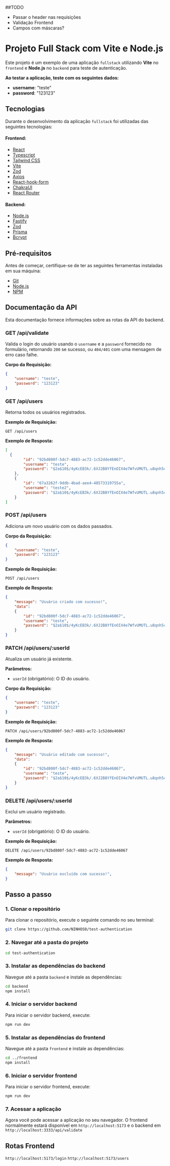 
##TODO

- Passar o header nas requisições
- Validação Frontend
- Campos com máscaras?

# Projeto Full Stack com Vite e Node.js

Este projeto é um exemplo de uma aplicação `fullstack` utilizando **Vite** no `frontend` e **Node.js** no `backend` para teste de autenticação.

**Ao testar a aplicação, teste com os seguintes dados:**
- **username**: "teste"
- **password**: "123123"
  
## Tecnologias

Durante o desenvolvimento da aplicação `fullstack` foi utilizadas das seguintes tecnologias:

#### Frontend:
-  [React](https://react.dev/)
-  [Typescript](https://www.typescriptlang.org/)
-  [Tailwind CSS](https://tailwindcss.com/)
-  [Vite](https://vitejs.dev/)
-  [Zod](https://zod.dev/)
-  [Axios](https://axios-http.com/)
-  [React-hook-form](https://react-hook-form.com/)
-  [ChakraUI](https://v2.chakra-ui.com/)
-  [React Router](https://reactrouter.com/)

#### Backend:
-  [Node.js](https://nodejs.org/)
-  [Fastify](https://fastify.dev/)
-  [Zod](https://zod.dev/)
-  [Prisma](https://www.prisma.io/)
-  [Bcrypt](https://www.npmjs.com/package/bcrypt)

## Pré-requisitos

Antes de começar, certifique-se de ter as seguintes ferramentas instaladas em sua máquina:  

-  [Git](https://git-scm.com/)
-  [Node.js](https://nodejs.org/)
-  [NPM](https://www.npmjs.com/)

## Documentação da API

Esta documentação fornece informações sobre as rotas da API do backend.


### GET /api/validate

Valida o login do usuário usando o `username` e a `password` fornecido no formulário, retornando `200` se sucesso, ou `404/401` com uma mensagem de erro caso falhe.

**Corpo da Requisição:**

```json
{
	"username": "teste",
	"password": "123123"
}
```

### GET /api/users

Retorna todos os usuários registrados.

**Exemplo de Requisição:**
```http
GET /api/users
```

**Exemplo de Resposta:**
```json
[
  {
		"id": "92bd800f-5dc7-4883-ac72-1c52dde46067",
		"username": "teste",
		"password": "$2a$10$/4yKcEB3k/.6XJ2B8YfEnOIX4e7WfvUMUTL.u8qnh5cJG.c0d1rnW"
	},
	{
		"id": "67a3262f-9ddb-4bad-aee4-48573319755a",
		"username": "teste2",
		"password": "$2a$10$/4yKcEB3k/.6XJ2B8YfEnOIX4e7WfvUMUTL.u8qnh5cJG.c0d1rnW"
	}
]
```

### POST /api/users

Adiciona um novo usuário com os dados passados.

**Corpo da Requisição:**

```json
{
	"username": "teste",
	"password": "123123"
}
```

**Exemplo de Requisição:**
```http
POST /api/users
```

**Exemplo de Resposta:**
```json
{
	"message": "Usuário criado com sucesso!",
	"data":
	{
		"id": "92bd800f-5dc7-4883-ac72-1c52dde46067",
		"username": "teste",
		"password": "$2a$10$/4yKcEB3k/.6XJ2B8YfEnOIX4e7WfvUMUTL.u8qnh5cJG.c0d1rnW"
	}
}
```

### PATCH /api/users/:userId

Atualiza um usuário já existente.

**Parâmetros:**

- `userId` (obrigatório): O ID do usuário.

**Corpo da Requisição:**

```json
{
	"username": "teste",
	"password": "123123"
}
```

**Exemplo de Requisição:**
```http
PATCH /api/users/92bd800f-5dc7-4883-ac72-1c52dde46067
```

**Exemplo de Resposta:**
```json
{
	"message": "Usuário editado com sucesso!",
	"data":
	{
		"id": "92bd800f-5dc7-4883-ac72-1c52dde46067",
		"username": "teste",
		"password": "$2a$10$/4yKcEB3k/.6XJ2B8YfEnOIX4e7WfvUMUTL.u8qnh5cJG.c0d1rnW"
	}
}
```

### DELETE /api/users/:userId

Exclui um usuário registrado.

**Parâmetros:**

- `userId` (obrigatório): O ID do usuário.

**Exemplo de Requisição:**
```http
DELETE /api/users/92bd800f-5dc7-4883-ac72-1c52dde46067
```

**Exemplo de Resposta:**
```json
{
	"message": "Usuário excluído com sucesso!",
}
```

## Passo a passo

### 1. Clonar o repositório

Para clonar o repositório, execute o seguinte comando no seu terminal:
```bash
git clone https://github.com/NINHOS0/test-authentication
```

### 2. Navegar até a pasta do projeto
```bash
cd test-authentication
```

### 3. Instalar as dependências do backend
Navegue até a pasta `backend` e instale as dependências:
```bash
cd backend
npm install
```

### 4. Iniciar o servidor backend
Para iniciar o servidor backend, execute:
```bash
npm run dev
```

### 5. Instalar as dependências do frontend
Navegue até a pasta `frontend` e instale as dependências:
```bash
cd ../frontend
npm install
```

### 6. Iniciar o servidor frontend
Para iniciar o servidor frontend, execute:
```bash
npm run dev
```

### 7. Acessar a aplicação
Agora você pode acessar a aplicação no seu navegador. O frontend normalmente estará disponível em `http://localhost:5173` e o backend em `http://localhost:3333/api/validate`

## Rotas Frontend


`http://localhost:5173/login`
`http://localhost:5173/users`